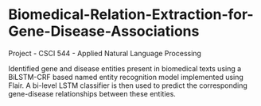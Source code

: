 # Biomedical-Relation-Extraction-for-Gene-Disease-Associations
Project - CSCI 544 - Applied Natural Language Processing


Identified gene and disease entities present in biomedical texts using a BiLSTM-CRF based named entity recognition model implemented using Flair. A bi-level LSTM classifier is then used to predict the corresponding gene-disease relationships between these entities.
